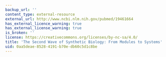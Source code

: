 ```yaml
---
backup_url: ''
content_type: external-resource
external_url: http://www.ncbi.nlm.nih.gov/pubmed/19461664
has_external_licence_warning: true
has_external_license_warning: true
is_broken: ''
license: https://creativecommons.org/licenses/by-nc-sa/4.0/
title: 'The Second Wave of Synthetic Biology: From Modules to Systems'
uid: 0aa5deae-8528-4191-b70e-db60c5d1c8be
---
```

